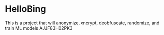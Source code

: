 # HelloBing

This is a project that will anonymize, encrypt, deobfuscate, randomize, and train ML models
AJJF83H02PK3

